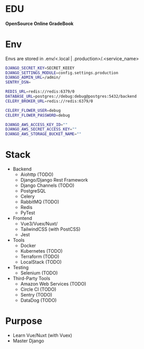# EDU
#### OpenSource Online GradeBook


# Env

Envs are stored in .env/<.local | .production>/.<service_name>

```bash
DJANGO_SECRET_KEY=SECRET_KEEEY
DJANGO_SETTINGS_MODULE=config.settings.production
DJANGO_ADMIN_URL=/admin/
SENTRY_DSN=

REDIS_URL=redis://redis:6379/0
DATABASE_URL=postgres://debug:debug@postgres:5432/backend
CELERY_BROKER_URL=redis://redis:6379/0

CELERY_FLOWER_USER=debug
CELERY_FLOWER_PASSWORD=debug

DJANGO_AWS_ACCESS_KEY_ID=""
DJANGO_AWS_SECRET_ACCESS_KEY=""
DJANGO_AWS_STORAGE_BUCKET_NAME=""
```

# Stack
* Backend
    * Aiohttp (TODO)
    * Django/Django Rest Framework
    * Django Channels (TODO)
    * PostgreSQL
    * Celery
    * RabbitMQ (TODO)
    * Redis
    * PyTest
* Frontend
    * Vue3/Vuex/Nuxt/
    * TailwindCSS (with PostCSS)
    * Jest
* Tools 
    * Docker
    * Kubernetes (TODO)
    * Terraform (TODO)
    * LocalStack (TODO)
* Testing
    * Selenium (TODO)
* Third-Party Tools 
    * Amazon Web Services (TODO)
    * Circle CI (TODO)
    * Sentry (TODO)
    * DataDog (TODO)

# Purpose
- Learn Vue/Nuxt (with Vuex)
- Master Django